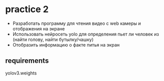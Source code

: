 # practice 2

- Разработать программу для чтения видео с web камеры и отображения на экране
- Использовать нейросеть yolo для определения пьет ли человек из (найти голову, найти бутылку/чашку)
- Отобразить информацию о факте питья на экран

## requirements

yolov3.weights